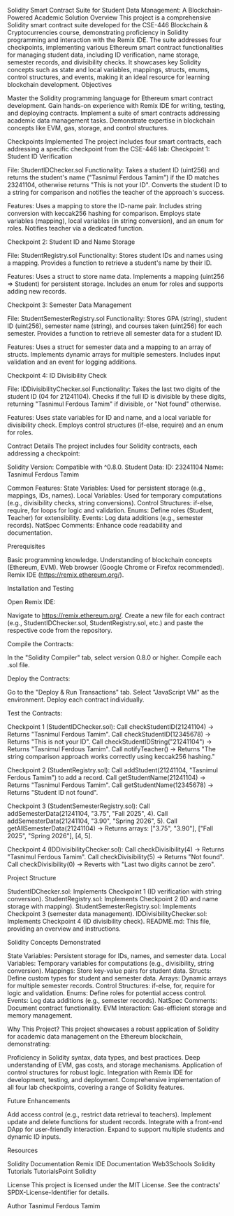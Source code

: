 Solidity Smart Contract Suite for Student Data Management: A Blockchain-Powered Academic Solution
Overview
This project is a comprehensive Solidity smart contract suite developed for the CSE-446 Blockchain & Cryptocurrencies course, demonstrating proficiency in Solidity programming and interaction with the Remix IDE. The suite addresses four checkpoints, implementing various Ethereum smart contract functionalities for managing student data, including ID verification, name storage, semester records, and divisibility checks. It showcases key Solidity concepts such as state and local variables, mappings, structs, enums, control structures, and events, making it an ideal resource for learning blockchain development.
Objectives

Master the Solidity programming language for Ethereum smart contract development.
Gain hands-on experience with Remix IDE for writing, testing, and deploying contracts.
Implement a suite of smart contracts addressing academic data management tasks.
Demonstrate expertise in blockchain concepts like EVM, gas, storage, and control structures.

Checkpoints Implemented
The project includes four smart contracts, each addressing a specific checkpoint from the CSE-446 lab:
Checkpoint 1: Student ID Verification

File: StudentIDChecker.sol
Functionality:
Takes a student ID (uint256) and returns the student's name ("Tasnimul Ferdous Tamim") if the ID matches 23241104, otherwise returns "This is not your ID".
Converts the student ID to a string for comparison and notifies the teacher of the approach's success.


Features:
Uses a mapping to store the ID-name pair.
Includes string conversion with keccak256 hashing for comparison.
Employs state variables (mapping), local variables (in string conversion), and an enum for roles.
Notifies teacher via a dedicated function.



Checkpoint 2: Student ID and Name Storage

File: StudentRegistry.sol
Functionality:
Stores student IDs and names using a mapping.
Provides a function to retrieve a student's name by their ID.


Features:
Uses a struct to store name data.
Implements a mapping (uint256 => Student) for persistent storage.
Includes an enum for roles and supports adding new records.



Checkpoint 3: Semester Data Management

File: StudentSemesterRegistry.sol
Functionality:
Stores GPA (string), student ID (uint256), semester name (string), and courses taken (uint256) for each semester.
Provides a function to retrieve all semester data for a student ID.


Features:
Uses a struct for semester data and a mapping to an array of structs.
Implements dynamic arrays for multiple semesters.
Includes input validation and an event for logging additions.



Checkpoint 4: ID Divisibility Check

File: IDDivisibilityChecker.sol
Functionality:
Takes the last two digits of the student ID (04 for 21241104).
Checks if the full ID is divisible by these digits, returning "Tasnimul Ferdous Tamim" if divisible, or "Not found" otherwise.


Features:
Uses state variables for ID and name, and a local variable for divisibility check.
Employs control structures (if-else, require) and an enum for roles.



Contract Details
The project includes four Solidity contracts, each addressing a checkpoint:

Solidity Version: Compatible with ^0.8.0.
Student Data:
ID: 23241104
Name: Tasnimul Ferdous Tamim


Common Features:
State Variables: Used for persistent storage (e.g., mappings, IDs, names).
Local Variables: Used for temporary computations (e.g., divisibility checks, string conversions).
Control Structures: if-else, require, for loops for logic and validation.
Enums: Define roles (Student, Teacher) for extensibility.
Events: Log data additions (e.g., semester records).
NatSpec Comments: Enhance code readability and documentation.



Prerequisites

Basic programming knowledge.
Understanding of blockchain concepts (Ethereum, EVM).
Web browser (Google Chrome or Firefox recommended).
Remix IDE (https://remix.ethereum.org/).

Installation and Testing

Open Remix IDE:

Navigate to https://remix.ethereum.org/.
Create a new file for each contract (e.g., StudentIDChecker.sol, StudentRegistry.sol, etc.) and paste the respective code from the repository.


Compile the Contracts:

In the "Solidity Compiler" tab, select version 0.8.0 or higher.
Compile each .sol file.


Deploy the Contracts:

Go to the "Deploy & Run Transactions" tab.
Select "JavaScript VM" as the environment.
Deploy each contract individually.


Test the Contracts:

Checkpoint 1 (StudentIDChecker.sol):
Call checkStudentID(21241104) → Returns "Tasnimul Ferdous Tamim".
Call checkStudentID(12345678) → Returns "This is not your ID".
Call checkStudentIDString("21241104") → Returns "Tasnimul Ferdous Tamim".
Call notifyTeacher() → Returns "The string comparison approach works correctly using keccak256 hashing."


Checkpoint 2 (StudentRegistry.sol):
Call addStudent(21241104, "Tasnimul Ferdous Tamim") to add a record.
Call getStudentName(21241104) → Returns "Tasnimul Ferdous Tamim".
Call getStudentName(12345678) → Returns "Student ID not found".


Checkpoint 3 (StudentSemesterRegistry.sol):
Call addSemesterData(21241104, "3.75", "Fall 2025", 4).
Call addSemesterData(21241104, "3.90", "Spring 2026", 5).
Call getAllSemesterData(21241104) → Returns arrays: ["3.75", "3.90"], ["Fall 2025", "Spring 2026"], [4, 5].


Checkpoint 4 (IDDivisibilityChecker.sol):
Call checkDivisibility(4) → Returns "Tasnimul Ferdous Tamim".
Call checkDivisibility(5) → Returns "Not found".
Call checkDivisibility(0) → Reverts with "Last two digits cannot be zero".





Project Structure

StudentIDChecker.sol: Implements Checkpoint 1 (ID verification with string conversion).
StudentRegistry.sol: Implements Checkpoint 2 (ID and name storage with mapping).
StudentSemesterRegistry.sol: Implements Checkpoint 3 (semester data management).
IDDivisibilityChecker.sol: Implements Checkpoint 4 (ID divisibility check).
README.md: This file, providing an overview and instructions.

Solidity Concepts Demonstrated

State Variables: Persistent storage for IDs, names, and semester data.
Local Variables: Temporary variables for computations (e.g., divisibility, string conversion).
Mappings: Store key-value pairs for student data.
Structs: Define custom types for student and semester data.
Arrays: Dynamic arrays for multiple semester records.
Control Structures: if-else, for, require for logic and validation.
Enums: Define roles for potential access control.
Events: Log data additions (e.g., semester records).
NatSpec Comments: Document contract functionality.
EVM Interaction: Gas-efficient storage and memory management.

Why This Project?
This project showcases a robust application of Solidity for academic data management on the Ethereum blockchain, demonstrating:

Proficiency in Solidity syntax, data types, and best practices.
Deep understanding of EVM, gas costs, and storage mechanisms.
Application of control structures for robust logic.
Integration with Remix IDE for development, testing, and deployment.
Comprehensive implementation of all four lab checkpoints, covering a range of Solidity features.

Future Enhancements

Add access control (e.g., restrict data retrieval to teachers).
Implement update and delete functions for student records.
Integrate with a front-end DApp for user-friendly interaction.
Expand to support multiple students and dynamic ID inputs.

Resources

Solidity Documentation
Remix IDE Documentation
Web3Schools Solidity Tutorials
TutorialsPoint Solidity

License
This project is licensed under the MIT License. See the contracts' SPDX-License-Identifier for details.


Author
Tasnimul Ferdous Tamim
